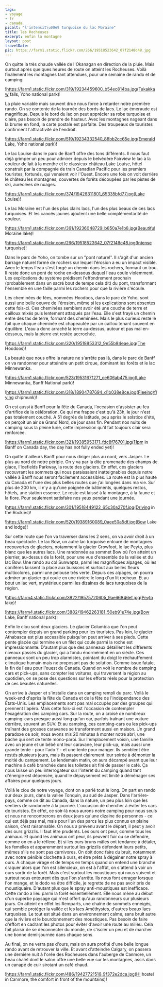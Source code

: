```yaml
---
tags: 
- voyage
- fr
- canada
picalt: "l'intensit\u00e9 turquoise du lac Moraine"
title: les Rocheuses
excerpt: enfin la montagne
layout: post
travelDate: 
pic: https://farm1.static.flickr.com/266/19518523642_07f2148c48.jpg
---
```

On quitte la très chaude vallée de l'Okanagan en direction de la pluie. Mais surtout après quelques heures de route on atteint les Rocheuses. Voilà finalement les montagnes tant attendues, pour une semaine de rando et de camping.

!https://farm1.static.flickr.com/319/19234459600_b54ec814ba.jpg(Takakkaw falls, Yoho national park)!

La pluie variable mais souvent drue nous force à retarder notre première rando. On se contente de la tournée des bords de lacs. Le lac émeraude est magnifique. Depuis le bord du lac on peut apprécier sa robe turquoise et claire, pas besoin de prendre de hauteur. Avec les montagnes nageant dans la brume en fond, la carte postale est parfaite. Des troupeaux de touristes confirment l'attractivité de l'endroit.

!https://farm1.static.flickr.com/519/19234332540_88bb2cc65e.jpg(Emerald Lake, Yoho national park)!

Le lac Louise dans le parc de Banff offre des tons différents. Il nous faut déjà grimper un peu pour admirer depuis le belvédère Fairview le lac à la couleur de lait à la menthe et le classieux château Lake Louise, hôtel construit par la compagnie de train Canadian Pacific pour les premiers touristes, fortunés, qui venaient voir l'Ouest. Encore une fois on voit derrière le château les montagnes, couvertes de forêts découpées par les pistes de ski, auréolées de nuages.

!https://farm1.static.flickr.com/374/19426311801_65335bfd77.jpg(Lake Louise)!

Le lac Moraine est l'un des plus clairs lacs, l'un des plus beaux de ces lacs turquoises. Et les canoës jaunes ajoutent une belle complémentarité de couleur. 

!https://farm1.static.flickr.com/361/19236048729_b850a7e1b8.jpg(Beautiful Moraine lake)!

!https://farm1.static.flickr.com/266/19518523642_07f2148c48.jpg(Intense turquoise)!

Dans le parc de Yoho, on tombe sur un "pont naturel". Il s'agit d'un ancien barrage naturel formé de rochers sur lequel l'érosion a eu un impact visible. Avec le temps l'eau s'est forgé un chemin dans les rochers, formant un trou. Il reste donc un pont de roche en-dessous duquel l'eau coule violemment. Les explications du système prédisent l'effondrement prochain (probablement dans un sacré bout de temps cela dit) du pont, transformant l'ensemble en une faille parmi les rochers pour que la rivière s'écoule. 

Les cheminées de fées, nommées Hoodoos, dans le parc de Yoho, sont aussi une belle oeuvre de l'érosion, même si les explications sont absentes cette fois-ci. Ces cheminées semblent avoir été une couche de terre et cailloux mixés puis lentement attaqués par l'eau. Elle s'est frayé un chemin entre des tas de terre, formant des cheminées. Mais le plus curieux reste le fait que chaque cheminée est chapeautée par un caillou tenant souvent en équilibre. L'eau a donc arraché la terre au-dessus, autour et pas mal en-dessous, mais la pierre est restée accrochée.

!https://farm1.static.flickr.com/320/19518853312_9e55b84eae.jpg(The Hoodoos)!

La beauté que nous offre la nature ne s'arrête pas là, dans le parc de Banff on va randonner pour atteindre un petit cirque, dominant les forêts et le lac Minnewanka.

!https://farm1.static.flickr.com/523/19531671271_ce606ab475.jpg(Lake Minnewanka, Banff National park)!

!https://farm1.static.flickr.com/318/18904787694_d1b038e8ce.jpg(Fleeing/flying chipmunk)!

On est aussi à Banff pour la fête du Canada, l'occasion d'assister au feu d'artifice de la célébration. Ce qui me frappe c'est qu'à 23h, le jour n'est pas totalement couché. A 51 degrés de latitude, peu après le solstice d'été, on perçoit un air de Grand Nord, de jour sans fin. Pendant nos nuits de camping sous la pleine lune, cette impression qu'il fait toujours clair sera renforcée. 

!https://farm1.static.flickr.com/321/19385953171_fdc8f76701.jpg(11pm in Banff on Canada day, the day has not fully ended yet)!

On quitte d'ailleurs Banff pour nous diriger plus au nord, vers Jasper. Le plus au nord de notre périple. On y va par la dite promenade des champs de glace, l'Icefields Parkway, la route des glaciers. En effet, ces glaciers recouvrant les sommets qui nous paraissaient inatteignables depuis notre vallée à Banff nous seront facilement accessibles. La route est la plus haute du Canada et l'une des plus belles routes que j'ai longées dans ma vie. Sur plus de 200 km, il n'y a qu'une poignée de bâtiments, quelques restos, hôtels, une station essence. Le reste est laissé à la montagne, à la faune et la flore. Pour seulement satisfaire nos yeux pendant une journée.

!https://farm1.static.flickr.com/301/19518449122_65c30a270f.jpg(Driving in the Rockies)!

!https://farm1.static.flickr.com/520/19389160089_0aee50a5df.jpg(Bow Lake and lodge)!

Sur cette route que l'on va traverser dans les 2 sens, on va avoir droit à un beau spectacle. Le lac Bow, un autre lac turquoise entouré de montagnes recouvertes de glaciers, notamment la glacier Crowfoot, le lac Peyto, plus blanc que les autres lacs. Une randonnée au sommet Bow où l'on atteint un pierrier, au-dessus de la forêt, pour une vue d'ensemble de la vallée et du lac Bow. Une rando au col Sunwapta, parmi les magnifiques alpages, où les conifères laissent la place aux buissons et surtout aux belles fleurs multicolores, parmi une pelouse très verte. Depuis ces alpages, on pourra admirer un glacier qui coule en une rivière le long d'un lit rocheux. Et au bout un lac vert, mystérieux parmi les dizaines de lacs turquoises de la région.

!https://farm4.static.flickr.com/3822/19575720605_9ae66846ef.jpg(Peyto lake)!

!https://farm4.static.flickr.com/3882/19462263181_50eb91e74e.jpg(Bow Lake, Banff national park)!

Enfin le clou sont deux glaciers. Le glacier Columbia que l'on peut contempler depuis un grand parking pour les touristes. Pas loin, le glacier Athabasca est plus accessible puisqu'on peut arriver à ses pieds. Cette pente glacée qui termine en un filet qui coule parmi la roche est impressionnante. D'autant plus que des panneaux détaillent les différents niveaux passés du glacier, qui a fondu énormément en un siècle. Ces panneaux sont un peu trop alarmistes, pointant du doigt le réchauffement climatique humain mais ne proposant pas de solution. Comme issue fatale, la fin de l'eau pour l'ouest du Canada. Quand on voit le nombre de camping cars et pick-ups, sans compter les voitures, qui traversent la région au quotidien, on se pose des questions sur les efforts réels pour la protection de ces beautés naturelles. 

On arrive à Jasper et s'installe dans un camping rempli du parc. Voilà le week-end d'après la fête du Canada et de la fête de l'indépendance des États-Unis. Les emplacements sont pas mal occupés par des groupes qui prennent l'apéro. Mais cette fois-ci est l'occasion de contempler l'exagération des camping cars. Sur la route, on a croisé de nombreux camping-cars presque aussi long qu'un car, parfois traînant une voiture derrière, souvent un SUV. Et au camping, ces camping-cars ou les pick-ups traînant des grosses caravanes se transforment aussi en maison. Un grand paradoxe ce soir, nous avons mis 20 minutes à monter notre abri, une bâche qui sert de tente mono-paroi. Sur l'emplacement voisin, une famille avec un jeune et un bébé ont leur caravane, leur pick-up, mais aussi une grande tente - pour l'ado ? - et une tente pour manger. Ils semblent être restés plusieurs jours, mais ils passent clairement leur soirée à démonter la moitié du campement. Le lendemain matin, on aura décampé avant que leur machine à café branchée dans les toilettes ait fini de passer le café. Ça nous laisse un peu interrogateur sur l'intérêt du camping quand tant d'énergie est dépensée, quand le dépaysement est limité à déménager ses affaires pour quelques jours. 

Voilà le clou de notre voyage, dont on a parlé tout le long. On part en rando sur deux jours, dans la vallée Tonquin, au sud de Jasper. Dans l'arrière-pays, comme on dit au Canada, dans la nature, un peu plus loin que les sentiers de randonnée à la journée. L'occasion de chercher à éviter les cars de touristes. En effet, ce soir-là nous aurons notre camping pour nous seuls et nous ne rencontrerons en deux jours qu'une dizaine de personnes - ce qui est déjà pas mal, mais pour l'un des parcs les plus connus en plaine saison, c'est raisonnable.
On nous a prévenu avant le départ, il peut y avoir des ours grizzlis. Il faut être prudents. Les ours ont peur, comme tous les animaux. Et quand les animaux ont peur, ils peuvent fuir ou se défendre, comme on en a le réflexe. Et si les ours bruns mâles ont tendance à détaler, les femelles et apparemment surtout les grizzlis défendent leurs petits, mêmes s'ils ne sont pas carnivores. On doit donc faire du bruit, notamment avec notre pénible clochette à ours, et être prêts à dégainer notre spray à ours. A chaque virage et de temps en temps quand on entend une branche craquer alors que l'on est silencieux, on est à l'affût, on s'attend à voir un ours sortir de la forêt. 
Mais c'est surtout les moustiques qui nous suivent et surtout nous entourent dès que l'on s'arrête. Ils nous font enrager lorsque l'on mange, et le dodo va être difficile, je regrette de ne pas avoir pris de moustiquaire. D'autant plus que le spray anti-moustiques est inefficace.
Cette rando a lieu parmi la forêt essentiellement. Elle nous mène au début d'un superbe paysage qui n'est offert qu'aux randonneurs sur plusieurs jours. On atteint en effet les Remparts, une chaîne de sommets enneigés, qui semble protéger la vallée et les lacs Améthystes, d'autres beaux lacs turquoises. Le tout est situé dans un environnement calme, sans bruit autre que la rivière et le bourdonnement des moustiques. Pas besoin de faire d'effort en cadrant les photos pour éviter d'avoir une route au milieu. Cela fait plaisir de se déconnecter du monde, de s'isoler un peu et de marcher une bonne demi-journée dans chaque sens.

Au final, on ne verra pas d'ours, mais on aura profité d'une belle longue rando avant de retrouver la ville. Et avant d'atteindre Calgary, on passera une dernière nuit à l'orée des Rocheuses dans l'auberge de Canmore, un beau chalet dont le salon offre une belle vue sur les montagnes, assis dans un canapé de cuir sirotant un café chaud.

!https://farm1.static.flickr.com/486/19427721516_9f372e2dca.jpg(HI hostel in Canmore, the comfort in front of the mountains)!
